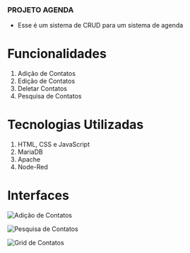 ### PROJETO AGENDA
- Esse é um sistema de CRUD para um sistema de agenda

<h1>Funcionalidades</h1>
<ol>
  <li>Adição de Contatos</li>
  <li>Edição de Contatos</li>
  <li>Deletar Contatos</li>
  <li>Pesquisa de Contatos</li>
</ol>
<h1>Tecnologias Utilizadas</h1>
<ol>
  <li>HTML, CSS e JavaScript</li>
  <li>MariaDB</li>
  <li>Apache</li>
  <li>Node-Red</li>
</ol>

<h1>Interfaces</h1>

![Adição de Contatos](https://github.com/VitorR-Soares/app_agenda/assets/160509234/c56977b3-f0f8-4072-9f0a-31164ca15e61)



![Pesquisa de Contatos](https://github.com/VitorR-Soares/app_agenda/assets/160509234/9b2a0865-d2b0-49b3-a8f7-d8d9a572a8d9)



![Grid de Contatos](https://github.com/VitorR-Soares/app_agenda/assets/160509234/c5330199-391c-4a16-a358-33f366b2f5ed)


